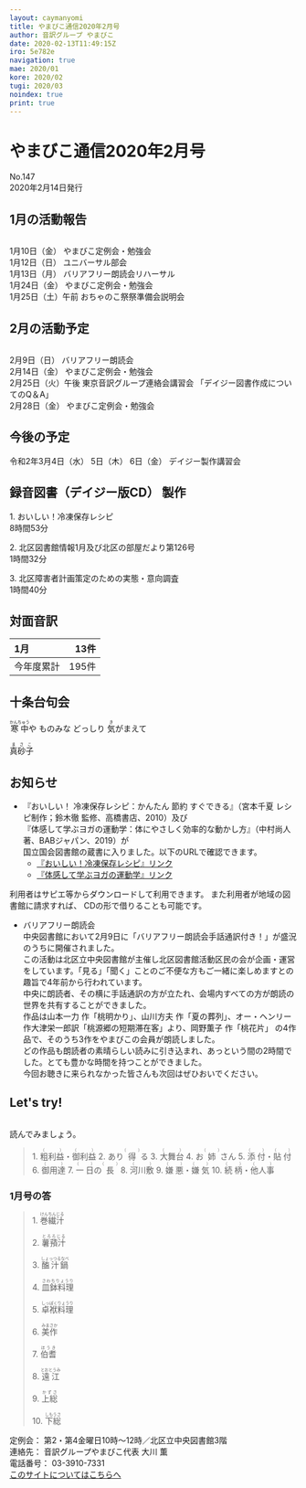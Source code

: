 ```yaml
---
layout: caymanyomi
title: やまびこ通信2020年2月号
author: 音訳グループ やまびこ
date: 2020-02-13T11:49:15Z
iro: 5e782e
navigation: true
mae: 2020/01
kore: 2020/02
tugi: 2020/03
noindex: true
print: true
---
```

   


# <span data-dur="3.828" data-begin="2.750" id="xmri_0001">やまびこ通信2020年2月号</span>

<span data-dur="2.565" data-begin="6.578" id="xmri_0002">No.147</span>  
<span data-dur="4.401" data-begin="9.143" id="xmri_0003">2020年2月14日発行</span>

## <span data-dur="3.37" data-begin="18.646" id="xmri_0006">1月の活動報告</span>

<img class="migi" src="media/02/cut1.png" alt="" />


<span data-dur="2.025" data-begin="22.016" id="xmri_0007">1月10日（金）</span>
<span data-dur="3.536" data-begin="24.041" id="xmri_0008">やまびこ定例会・勉強会</span>  
<span data-dur="2.3" data-begin="27.577" id="xmri_0009">1月12日（日）</span>
<span data-dur="2.503" data-begin="29.877" id="xmri_000A">ユニバーサル部会</span>  
<span data-dur="2.44" data-begin="32.380" id="xmri_000B">1月13日（月）</span>
<span data-dur="3.597" data-begin="34.820" id="xmri_000C">バリアフリー朗読会リハーサル</span>  
<span data-dur="2.356" data-begin="38.417" id="xmri_000D">1月24日（金）</span>
<span data-dur="3.536" data-begin="40.773" id="xmri_000E">やまびこ定例会・勉強会</span>  
<span data-dur="2.875" data-begin="44.309" id="xmri_000F">1月25日（土）午前</span>
<span data-dur="5.321" data-begin="47.184" id="xmri_0010">おちゃのこ祭祭準備会説明会</span>

## <span data-dur="3.149" data-begin="52.505" id="xmri_0011">2月の活動予定</span>

<img class="migi" src="media/02/cut2.png" alt="" />


<span data-dur="2.068" data-begin="55.654" id="xmri_0012">2月9日（日）</span>
<span data-dur="2.78" data-begin="57.722" id="xmri_0013">バリアフリー朗読会</span>  
<span data-dur="2.131" data-begin="60.502" id="xmri_0014">2月14日（金）</span>
<span data-dur="3.536" data-begin="62.633" id="xmri_0015">やまびこ定例会・勉強会</span>  
<span data-dur="2.712" data-begin="66.169" id="xmri_0016">2月25日（火）午後</span>
<span data-dur="3.41" data-begin="68.881" id="xmri_0017">東京音訳グループ連絡会講習会</span>
<span data-dur="4.349" data-begin="72.291" id="xmri_0018">「デイジー図書作成についてのQ＆A」</span>  
<span data-dur="2.43" data-begin="76.640" id="xmri_0019">2月28日（金）</span>
<span data-dur="4.936" data-begin="79.070" id="xmri_001A">やまびこ定例会・勉強会</span>

## <span data-dur="2.623" data-begin="84.006" id="xmri_001B">今後の予定</span>

<span data-dur="2.97" data-begin="86.629" id="xmri_001C">令和2年3月4日（水）</span>
<span data-dur="1.546" data-begin="89.599" id="xmri_001D">5日（木）</span>
<span data-dur="1.548" data-begin="91.145" id="xmri_001E">6日（金）</span>
<span data-dur="4.469" data-begin="92.693" id="xmri_001F">デイジー製作講習会</span>

## <span data-dur="4.732" data-begin="97.162" id="xmri_0020">録音図書（デイジー版CD） 製作</span>


<span data-dur="0.819" data-begin="104.212" id="xmri_0022">1.</span>
<span data-dur="3.244" data-begin="105.031" id="xmri_0023">おいしい！冷凍保存レシピ</span>  
<span data-dur="2.928" data-begin="108.275" id="xmri_0024">8時間53分</span>

<span data-dur="0.706" data-begin="111.203" id="xmri_0025">2.</span>
<span data-dur="6.039" data-begin="111.909" id="xmri_0026">北区図書館情報1月及び北区の部屋だより第126号</span>  
<span data-dur="2.876" data-begin="117.948" id="xmri_0027">1時間32分</span>

<span data-dur="0.872" data-begin="120.824" id="xmri_0028">3.</span>
<span data-dur="5.134" data-begin="121.696" id="xmri_0029">北区障害者計画策定のための実態・意向調査</span>  
<span data-dur="4.066" data-begin="126.830" id="xmri_002A">1時間40分</span>

## <span data-dur="2.666" data-begin="130.896" id="xmri_002B">対面音訳</span>

<span data-dur="1.117" data-begin="133.562" id="xmri_002C">1月</span>|<span data-dur="2.169" data-begin="134.679" id="xmri_002D">13件</span>
|:---|---:|
<span data-dur="1.585" data-begin="136.848" id="xmri_002E">今年度累計</span>|<span data-dur="3.946" data-begin="138.433" id="xmri_002F">195件</span>

## <span data-dur="3.468" data-begin="142.379" id="xmri_0030">十条台句会</span>

<span data-dur="11.383" data-begin="145.847" id="xmri_0031"><ruby>寒中<rt>かんちゅう</rt></ruby>や
ものみな どっしり
<ruby>気<rt>き</rt></ruby>がまえて</span>

<span data-dur="3.278" data-begin="157.230" id="xmri_0037" class="haigo"><ruby>真砂子<rt>まさこ</rt></ruby></span>

## <span data-dur="2.318" data-begin="160.508" id="xmri_0038">お知らせ</span>

- <span data-dur="3.071" data-begin="162.826" id="xmri_0039">『おいしい！ 冷凍保存レシピ：</span><span data-dur="2.67" data-begin="165.897" id="xmri_003A">かんたん 節約 すぐできる』</span><span data-dur="2.739" data-begin="168.567" id="xmri_003B">（宮本千夏 レシピ制作；</span><span data-dur="2.027" data-begin="171.306" id="xmri_003C">鈴木徹 監修、</span><span data-dur="1.421" data-begin="173.333" id="xmri_003D">高橋書店、</span><span data-dur="1.708" data-begin="174.754" id="xmri_003E">2010）及び</span>  
  <span data-dur="2.874" data-begin="176.462" id="xmri_003F">『体感して学ぶヨガの運動学：</span><span data-dur="3.293" data-begin="179.336" id="xmri_0040">体にやさしく効率的な動かし方』</span><span data-dur="1.815" data-begin="182.629" id="xmri_0041">（中村尚人著、</span><span data-dur="1.572" data-begin="184.444" id="xmri_0042">BABジャパン、</span><span data-dur="1.818" data-begin="186.016" id="xmri_0043">2019）が</span>  
  <span data-dur="4.038" data-begin="187.834" id="xmri_0044">国立国会図書館の蔵書に入りました。</span><span data-dur="4.732" data-begin="191.872" id="xmri_0045">以下のURLで確認できます。</span>
  - <a href="https://iss.ndl.go.jp/books/R100000073-I000022711-00" data-dur="5.968" data-begin="196.604" id="xmri_0046">『おいしい！冷凍保存レシピ』リンク</a>
  - <a href="https://iss.ndl.go.jp/books/R100000073-I000023273-00" data-dur="5.723" data-begin="202.572" id="xmri_0047">『体感して学ぶヨガの運動学』リンク</a>

<span data-dur="5.342" data-begin="208.295" id="xmri_0048">利用者はサピエ等からダウンロードして利用できます。</span>
<span data-dur="4.343" data-begin="213.637" id="xmri_0049">また利用者が地域の図書館に請求すれば、</span>
<span data-dur="5.001" data-begin="217.980" id="xmri_004A">CDの形で借りることも可能です。</span>

- <span data-dur="2.429" data-begin="222.981" id="xmri_004B">バリアフリー朗読会</span>  
  <span data-dur="3.252" data-begin="225.410" id="xmri_004C">中央図書館において2月9日に</span><span data-dur="1.929" data-begin="228.662" id="xmri_004D">「バリアフリー朗読会</span><span data-dur="2.681" data-begin="230.591" id="xmri_004E">手話通訳付き！」が</span><span data-dur="3.456" data-begin="233.272" id="xmri_004F">盛況のうちに開催されました。</span>  
  <span data-dur="3.818" data-begin="236.728" id="xmri_0050">この活動は北区立中央図書館が主催し</span><span data-dur="2.723" data-begin="240.546" id="xmri_0051">北区図書館活動区民の会が</span><span data-dur="3.573" data-begin="243.269" id="xmri_0052">企画・運営をしています。</span><span data-dur="5.037" data-begin="246.842" id="xmri_0053">「見る」「聞く」ことのご不便な方もご一緒に楽しめますとの趣旨で</span><span data-dur="3.453" data-begin="251.879" id="xmri_0054">4年前から行われています。</span>  
  <span data-dur="1.713" data-begin="255.332" id="xmri_0055">中央に朗読者、</span><span data-dur="3.329" data-begin="257.045" id="xmri_0056">その横に手話通訳の方が立たれ、</span><span data-dur="6.351" data-begin="260.374" id="xmri_0057">会場内すべての方が朗読の世界を共有することができました。</span>  
  <span data-dur="1.225" data-begin="266.725" id="xmri_0058">作品は</span><span data-dur="2.94" data-begin="267.950" id="xmri_0059">山本一力 作「桃明かり」、</span><span data-dur="3.231" data-begin="270.890" id="xmri_005A">山川方夫 作「夏の葬列」、</span><span data-dur="5.709" data-begin="274.121" id="xmri_005B">オー・ヘンリー 作大津栄一郎訳「桃源郷の短期滞在客」より、</span><span data-dur="3.103" data-begin="279.830" id="xmri_005C">岡野薫子 作「桃花片」 の</span><span data-dur="1.435" data-begin="282.933" id="xmri_005D">4作品で、</span><span data-dur="1.743" data-begin="284.368" id="xmri_005E">そのうち3作を</span><span data-dur="3.97" data-begin="286.111" id="xmri_005F">やまびこの会員が朗読しました。</span>  
  <span data-dur="4.218" data-begin="290.081" id="xmri_0060">どの作品も朗読者の素晴らしい読みに引き込まれ、</span><span data-dur="2.95" data-begin="294.299" id="xmri_0061">あっという間の2時間でした。</span><span data-dur="4.421" data-begin="297.249" id="xmri_0062">とても豊かな時間を持つことができました。</span>  
  <span data-dur="2.92" data-begin="301.670" id="xmri_0063">今回お聴きに来られなかった皆さんも</span><span data-dur="4.838" data-begin="304.590" id="xmri_0064">次回はぜひおいでください。</span>


## <span data-dur="2.449" data-begin="309.928" id="xmri_0066">Let's try!</span>

<img class="migi" src="media/02/cut3.png" alt="" />


<span data-dur="3.482" data-begin="312.377" id="xmri_0067">読んでみましょう。</span>


<blockquote markdown="1">
1. <ruby>粗利益<rt>（　　　）</rt></ruby>・<ruby>御利益<rt>（　　　）</rt></ruby>
2. あり<ruby>得<rt>（　　　）</rt></ruby>る
3. <ruby>大舞台<rt>（　　　）</rt></ruby>
4. お<ruby>姉<rt>（　　　）</rt></ruby>さん
5. <ruby>添付<rt>（　　　）</rt></ruby>・<ruby>貼付<rt>（　　　）</rt></ruby>
6. <ruby>御用達<rt>（　　　）</rt></ruby>
7. <ruby>一日<rt>（　　　）</rt></ruby>の<ruby>長<rt>（　　　）</rt></ruby>
8. <ruby>河川敷<rt>（　　　）</rt></ruby>
9. <ruby>嫌悪<rt>（　　　）</rt></ruby>・<ruby>嫌気<rt>（　　　）</rt></ruby>
10. <ruby>続柄<rt>（　　　）</rt></ruby>・<ruby>他人事<rt>（　　　）</rt></ruby>
</blockquote>
 
 
### <span data-dur="3.008" data-begin="319.679" id="xmri_0069">1月号の答</span>

<blockquote markdown="1">
<span data-dur="0.818" data-begin="322.687" id="xmri_006A">1.</span>
<span data-dur="1.744" data-begin="323.505" id="xmri_006B"><ruby>巻繊汁<rt>けんちんじる</rt></ruby></span>

<span data-dur="0.706" data-begin="325.249" id="xmri_006C">2.</span>
<span data-dur="1.615" data-begin="325.955" id="xmri_006D"><ruby>薯蕷汁<rt>とろろじる</rt></ruby></span>

<span data-dur="0.873" data-begin="327.570" id="xmri_006E">3.</span>
<span data-dur="1.87" data-begin="328.443" id="xmri_006F"><ruby>醢汁鍋<rt>しょっつるなべ</rt></ruby></span>

<span data-dur="0.807" data-begin="330.313" id="xmri_0070">4.</span>
<span data-dur="1.833" data-begin="331.120" id="xmri_0071"><ruby>皿鉢料理<rt>さわちりょうり</rt></ruby></span>

<span data-dur="0.714" data-begin="332.953" id="xmri_0072">5.</span>
<span data-dur="1.952" data-begin="333.667" id="xmri_0073"><ruby>卓袱料理<rt>しっぽくりょうり</rt></ruby></span>

<span data-dur="0.853" data-begin="335.619" id="xmri_0074">6.</span>
<span data-dur="1.624" data-begin="336.472" id="xmri_0075"><ruby>美作<rt>みまさか</rt></ruby></span>

<span data-dur="0.825" data-begin="338.096" id="xmri_0076">7.</span>
<span data-dur="1.503" data-begin="338.921" id="xmri_0077"><ruby>伯耆<rt>ほうき</rt></ruby></span>

<span data-dur="0.846" data-begin="340.424" id="xmri_0078">8.</span>
<span data-dur="1.629" data-begin="341.270" id="xmri_0079"><ruby>遠江<rt>とおとうみ</rt></ruby></span>

<span data-dur="0.811" data-begin="342.899" id="xmri_007A">9.</span>
<span data-dur="1.525" data-begin="343.710" id="xmri_007B"><ruby>上総<rt>かずさ</rt></ruby></span>

<span data-dur="0.803" data-begin="345.235" id="xmri_007C">10.</span>
<span data-dur="1.671" data-begin="346.038" id="xmri_007D"><ruby>下総<rt>しもうさ</rt></ruby></span>
</blockquote>


<span data-dur="1.197" data-begin="347.709" id="xmri_007E">定例会：</span>
<span data-dur="6.132" data-begin="348.906" id="xmri_007F">第2・第4金曜日10時～12時／北区立中央図書館3階</span>  
<span data-dur="1.314" data-begin="355.038" id="xmri_0080">連絡先：</span>
<span data-dur="3.953" data-begin="356.352" id="xmri_0081">音訳グループやまびこ代表 大川 薫</span>  
<span data-dur="1.41" data-begin="360.305" id="xmri_0082">電話番号：</span>
<span data-dur="4.312" data-begin="361.715" id="xmri_0083">03-3910-7331</span>  
<a href="mailto:ymbk2016ml@gmail.com?Subject=やまびこウェブサイトについて" data-dur="5.941" data-begin="366.027" id="xmri_0084">このサイトについてはこちらへ</a>

